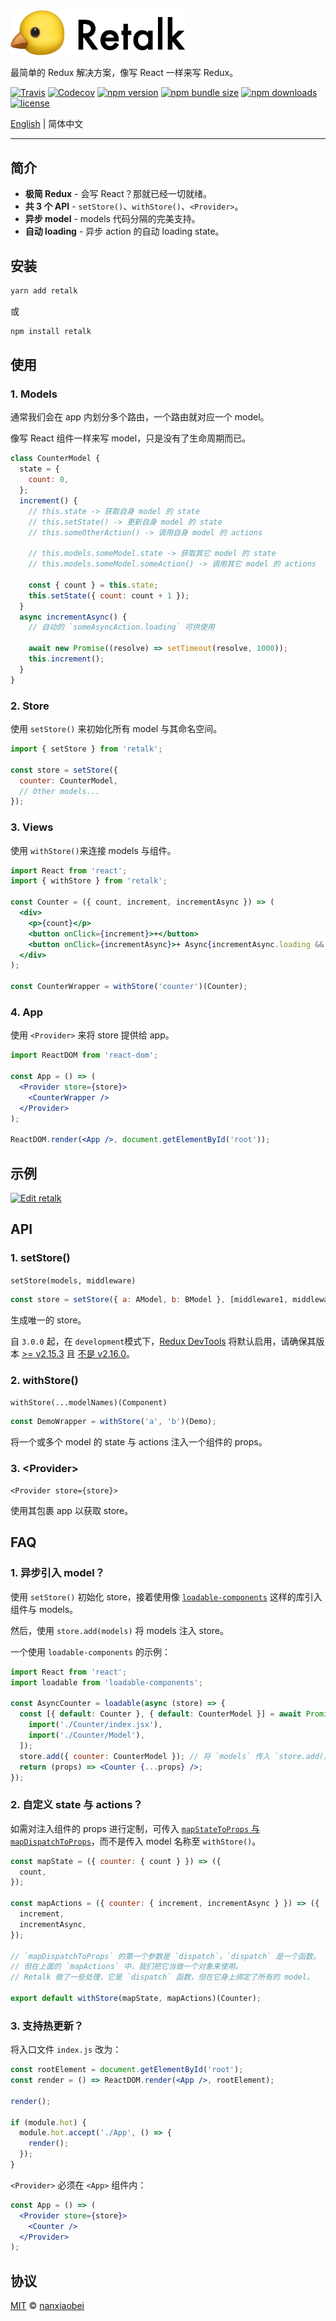 <img src="./logo/retalk.png" width="280" alt="Retalk">

最简单的 Redux 解决方案，像写 React 一样来写 Redux。

[![Travis](https://img.shields.io/travis/nanxiaobei/retalk.svg?style=flat-square)](https://travis-ci.org/nanxiaobei/retalk)
[![Codecov](https://img.shields.io/codecov/c/github/nanxiaobei/retalk.svg?style=flat-square)](https://codecov.io/gh/nanxiaobei/retalk)
[![npm version](https://img.shields.io/npm/v/retalk.svg?style=flat-square)](https://www.npmjs.com/package/retalk)
[![npm bundle size](https://img.shields.io/bundlephobia/minzip/retalk?style=flat-square)](https://bundlephobia.com/result?p=retalk)
[![npm downloads](https://img.shields.io/npm/dt/retalk.svg?style=flat-square)](http://www.npmtrends.com/retalk)
[![license](https://img.shields.io/github/license/nanxiaobei/retalk.svg?style=flat-square)](https://github.com/nanxiaobei/retalk/blob/master/LICENSE)

[English](./README.md) | 简体中文

---

## 简介

- **极简 Redux** - 会写 React？那就已经一切就绪。
- **共 3 个 API** - `setStore()`、`withStore()`、`<Provider>`。
- **异步 model** - models 代码分隔的完美支持。
- **自动 loading** - 异步 action 的自动 loading state。

## 安装

```sh
yarn add retalk
```

或

```sh
npm install retalk
```

## 使用

### 1. Models

通常我们会在 app 内划分多个路由，一个路由就对应一个 model。

像写 React 组件一样来写 model，只是没有了生命周期而已。

```js
class CounterModel {
  state = {
    count: 0,
  };
  increment() {
    // this.state -> 获取自身 model 的 state
    // this.setState() -> 更新自身 model 的 state
    // this.someOtherAction() -> 调用自身 model 的 actions

    // this.models.someModel.state -> 获取其它 model 的 state
    // this.models.someModel.someAction() -> 调用其它 model 的 actions

    const { count } = this.state;
    this.setState({ count: count + 1 });
  }
  async incrementAsync() {
    // 自动的 `someAsyncAction.loading` 可供使用

    await new Promise((resolve) => setTimeout(resolve, 1000));
    this.increment();
  }
}
```

### 2. Store

使用 `setStore()` 来初始化所有 model 与其命名空间。

```js
import { setStore } from 'retalk';

const store = setStore({
  counter: CounterModel,
  // Other models...
});
```

### 3. Views

使用 `withStore()`来连接 models 与组件。

```jsx harmony
import React from 'react';
import { withStore } from 'retalk';

const Counter = ({ count, increment, incrementAsync }) => (
  <div>
    <p>{count}</p>
    <button onClick={increment}>+</button>
    <button onClick={incrementAsync}>+ Async{incrementAsync.loading && '...'}</button>
  </div>
);

const CounterWrapper = withStore('counter')(Counter);
```

### 4. App

使用 `<Provider>` 来将 store 提供给 app。

```jsx harmony
import ReactDOM from 'react-dom';

const App = () => (
  <Provider store={store}>
    <CounterWrapper />
  </Provider>
);

ReactDOM.render(<App />, document.getElementById('root'));
```

## 示例

[![Edit retalk](https://codesandbox.io/static/img/play-codesandbox.svg)](https://codesandbox.io/s/retalk-5l9mqnzvx?fontsize=14)

## API

### 1. setStore()

`setStore(models, middleware)`

```js
const store = setStore({ a: AModel, b: BModel }, [middleware1, middleware2]);
```

生成唯一的 store。

自 `3.0.0` 起，在 `development`模式下，[Redux DevTools](https://github.com/zalmoxisus/redux-devtools-extension) 将默认启用，请确保其版本 [>= v2.15.3](https://github.com/reduxjs/redux/issues/2943) 且 [不是 v2.16.0](https://stackoverflow.com/a/53512072/6919133)。

### 2. withStore()

`withStore(...modelNames)(Component)`

```js
const DemoWrapper = withStore('a', 'b')(Demo);
```

将一个或多个 model 的 state 与 actions 注入一个组件的 props。

### 3. \<Provider>

`<Provider store={store}>`

使用其包裹 app 以获取 store。

## FAQ

### 1. 异步引入 model？

使用 `setStore()` 初始化 store，接着使用像 [`loadable-components`](https://github.com/smooth-code/loadable-components/#loading-multiple-resources-in-parallel) 这样的库引入组件与 models。

然后，使用 `store.add(models)` 将 models 注入 store。

一个使用 `loadable-components` 的示例：

```jsx harmony
import React from 'react';
import loadable from 'loadable-components';

const AsyncCounter = loadable(async (store) => {
  const [{ default: Counter }, { default: CounterModel }] = await Promise.all([
    import('./Counter/index.jsx'),
    import('./Counter/Model'),
  ]);
  store.add({ counter: CounterModel }); // 将 `models` 传入 `store.add()`，像 `_setStore_()` 一样
  return (props) => <Counter {...props} />;
});
```

### 2. 自定义 state 与 actions？

如需对注入组件的 props 进行定制，可传入 [`mapStateToProps` 与 `mapDispatchToProps`](https://github.com/reduxjs/react-redux/blob/master/docs/api.md#arguments)，而不是传入 model 名称至 `withStore()`。

```jsx harmony
const mapState = ({ counter: { count } }) => ({
  count,
});

const mapActions = ({ counter: { increment, incrementAsync } }) => ({
  increment,
  incrementAsync,
});

// `mapDispatchToProps` 的第一个参数是 `dispatch`，`dispatch` 是一个函数。
// 但在上面的 `mapActions` 中，我们把它当做一个对象来使用。
// Retalk 做了一些处理，它是 `dispatch` 函数，但在它身上绑定了所有的 model。

export default withStore(mapState, mapActions)(Counter);
```

### 3. 支持热更新？

将入口文件 `index.js` 改为：

```jsx harmony
const rootElement = document.getElementById('root');
const render = () => ReactDOM.render(<App />, rootElement);

render();

if (module.hot) {
  module.hot.accept('./App', () => {
    render();
  });
}
```

`<Provider>` 必须在 `<App>` 组件内：

```jsx harmony
const App = () => (
  <Provider store={store}>
    <Counter />
  </Provider>
);
```

## 协议

[MIT](https://github.com/nanxiaobei/retalk/blob/master/LICENSE) © [nanxiaobei](https://mrlee.me/)
